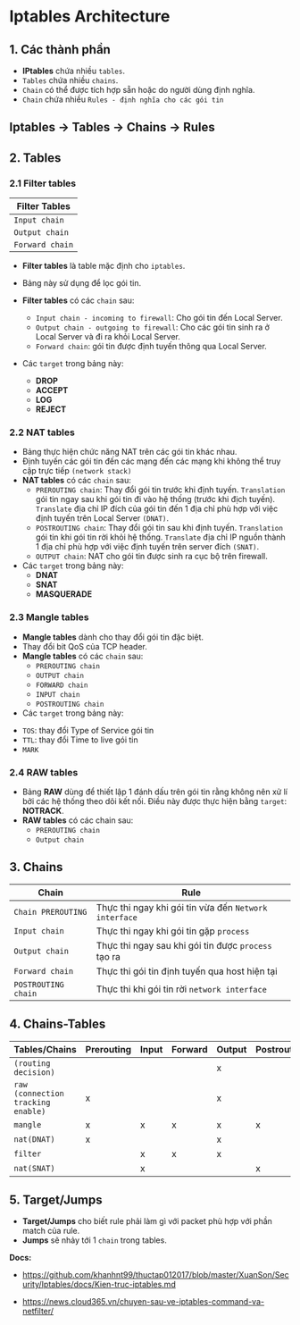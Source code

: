 # Iptables Architecture
## 1. Các thành phần
- **IPtables** chứa nhiều `tables`.
- `Tables` chứa nhiều `chains`.
- `Chain` có thể được tích hợp sẵn hoặc do người dùng định nghĩa.
- `Chain` chứa nhiều `Rules - định nghĩa cho các gói tin`

## Iptables -> Tables -> Chains -> Rules

## 2. Tables
### 2.1 Filter tables

|Filter Tables| 
|-------------|
|`Input chain`|
|`Output chain`|
|`Forward chain`|

- **Filter tables** là table mặc định cho `iptables`.
- Bảng này sử dụng để lọc gói tin.
- **Filter tables** có các `chain` sau:
  + `Input chain - incoming to firewall`: Cho gói tin đến Local Server.
  + `Output chain - outgoing to firewall`: Cho các gói tin sinh ra ở Local Server và đi ra khỏi Local Server.
  + `Forward chain`: gói tin được định tuyến thông qua Local Server.

- Các `target` trong bảng này:
  + **DROP**
  + **ACCEPT**
  + **LOG**
  + **REJECT**

### 2.2 NAT tables
- Bảng thực hiện chức năng NAT trên các gói tin khác nhau.
- Định tuyến các gói tin đến các mạng đến các mạng khi không thể truy cập trực tiếp `(network stack)`
- **NAT tables** có các `chain` sau:
  + `PREROUTING chain`: Thay đổi gói tin trước khi định tuyến. `Translation` gói tin ngay sau khi gói tin đi vào hệ thống (trước khi địch tuyến). `Translate` địa chỉ IP đích của gói tin đến 1 địa chỉ phù hợp với việc định tuyến trên Local Server `(DNAT)`.
  + `POSTROUTING chain`: Thay đổi gói tin sau khi định tuyến. `Translation` gói tin khi gói tin rời khỏi hệ thống. `Translate` địa chỉ IP nguồn thành 1 địa chỉ phù hợp với việc định tuyến trên server đích `(SNAT)`.
  + `OUTPUT chain`: NAT cho gói tin được sinh ra cục bộ trên firewall.
- Các `target` trong bảng này:
  + **DNAT**
  + **SNAT**
  + **MASQUERADE**

### 2.3 Mangle tables 
- **Mangle tables** dành cho thay đổi gói tin đặc biệt.
- Thay đổi bit QoS của TCP header.
- **Mangle tables** có các `chain` sau:
  + `PREROUTING chain`
  + `OUTPUT chain`
  + `FORWARD chain`
  + `INPUT chain`
  + `POSTROUTING chain`
- Các `target` trong bảng này:
 + `TOS`: thay đổi Type of Service gói tin
 + `TTL`: thay đổi Time to live gói tin
 + `MARK`

### 2.4 RAW tables
- Bảng **RAW** dùng để thiết lập 1 đánh dấu trên gói tin rằng không nên xử lí bởi các hệ thống theo dõi kết nối. Điều này được thực hiện bằng `target`: **NOTRACK**.
- **RAW tables** có các chain sau:
  + `PREROUTING chain` 
  + `Output chain`

## 3. Chains
|Chain|Rule|
|-----|----|
|`Chain PREROUTING`|Thực thi ngay khi gói tin vừa đến `Network interface`|
|`Input chain`| Thực thi ngay khi gói tin gặp `process`|
|`Output chain`| Thực thi ngay sau khi gói tin được `process` tạo ra |
|`Forward chain`| Thực thi gói tin định tuyến qua host hiện tại|
|`POSTROUTING chain`| Thực thi khi gói tin rời `network interface`|

## 4. Chains-Tables
|Tables/Chains|Prerouting|Input|Forward|Output|Postrouting|
|-------------|----------|-----|-------|------|--------|
|`(routing decision)`||||x||
|`raw (connection tracking enable)`|x|||x||
|`mangle`|x|x|x|x|x|
|`nat(DNAT)`|x|||x||
|`filter`||x|x|x||
|`nat(SNAT)`||x|||x|

## 5. Target/Jumps
- **Target/Jumps** cho biết rule phải làm gì với packet phù hợp với phần match của rule.
- **Jumps** sẽ nhảy tới 1 `chain` trong tables.

__Docs:__
+ https://github.com/khanhnt99/thuctap012017/blob/master/XuanSon/Security/Iptables/docs/Kien-truc-iptables.md
- https://news.cloud365.vn/chuyen-sau-ve-iptables-command-va-netfilter/
